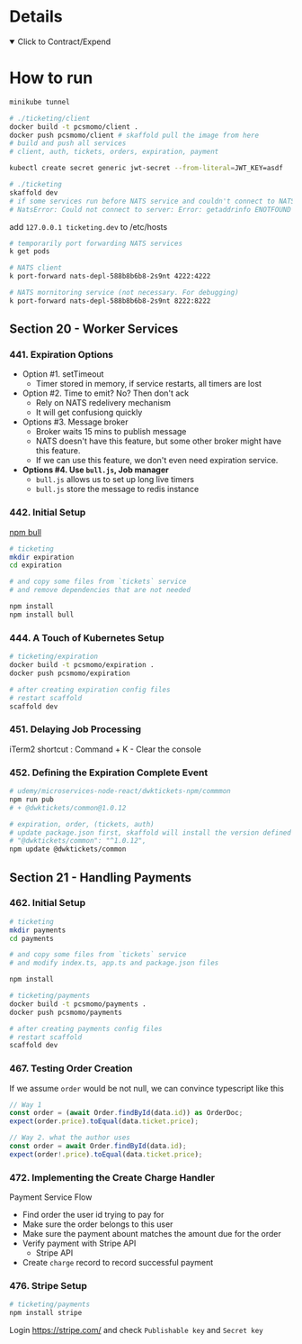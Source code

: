 # Details

<details open> 
  <summary>Click to Contract/Expend</summary>

# How to run

```sh
minikube tunnel

# ./ticketing/client
docker build -t pcsmomo/client .
docker push pcsmomo/client # skaffold pull the image from here
# build and push all services
# client, auth, tickets, orders, expiration, payment

kubectl create secret generic jwt-secret --from-literal=JWT_KEY=asdf

# ./ticketing
skaffold dev
# if some services run before NATS service and couldn't connect to NATS, delete the pod to restart it.
# NatsError: Could not connect to server: Error: getaddrinfo ENOTFOUND nats-srv
```

add `127.0.0.1 ticketing.dev` to /etc/hosts

```sh
# temporarily port forwarding NATS services
k get pods

# NATS client
k port-forward nats-depl-588b8b6b8-2s9nt 4222:4222

# NATS mornitoring service (not necessary. For debugging)
k port-forward nats-depl-588b8b6b8-2s9nt 8222:8222
```

## Section 20 - Worker Services

### 441. Expiration Options

- Option #1. setTimeout
  - Timer stored in memory, if service restarts, all timers are lost
- Option #2. Time to emit? No? Then don't ack
  - Rely on NATS redelivery mechanism
  - It will get confusiong quickly
- Options #3. Message broker
  - Broker waits 15 mins to publish message
  - NATS doesn't have this feature, but some other broker might have this feature.
  - If we can use this feature, we don't even need expiration service.
- **Options #4. Use `bull.js`, Job manager**
  - `bull.js` allows us to set up long live timers
  - `bull.js` store the message to redis instance

### 442. Initial Setup

[npm bull](https://www.npmjs.com/package/bull)

```sh
# ticketing
mkdir expiration
cd expiration

# and copy some files from `tickets` service
# and remove dependencies that are not needed

npm install
npm install bull
```

### 444. A Touch of Kubernetes Setup

```sh
# ticketing/expiration
docker build -t pcsmomo/expiration .
docker push pcsmomo/expiration

# after creating expiration config files
# restart scaffold
scaffold dev
```

### 451. Delaying Job Processing

iTerm2 shortcut : Command + K - Clear the console

### 452. Defining the Expiration Complete Event

```sh
# udemy/microservices-node-react/dwktickets-npm/commmon
npm run pub
# + @dwktickets/common@1.0.12

# expiration, order, (tickets, auth)
# update package.json first, skaffold will install the version defined in package.json
# "@dwktickets/common": "^1.0.12",
npm update @dwktickets/common
```

## Section 21 - Handling Payments

### 462. Initial Setup

```sh
# ticketing
mkdir payments
cd payments

# and copy some files from `tickets` service
# and modify index.ts, app.ts and package.json files

npm install

# ticketing/payments
docker build -t pcsmomo/payments .
docker push pcsmomo/payments

# after creating payments config files
# restart scaffold
scaffold dev
```

### 467. Testing Order Creation

If we assume `order` would be not null, we can convince typescript like this

```ts
// Way 1
const order = (await Order.findById(data.id)) as OrderDoc;
expect(order.price).toEqual(data.ticket.price);

// Way 2. what the author uses
const order = await Order.findById(data.id);
expect(order!.price).toEqual(data.ticket.price);
```

### 472. Implementing the Create Charge Handler

Payment Service Flow

- Find order the user id trying to pay for
- Make sure the order belongs to this user
- Make sure the payment abount matches the amount due for the order
- Verify payment with Stripe API
  - Stripe API
- Create `charge` record to record successful payment

### 476. Stripe Setup

```sh
# ticketing/payments
npm install stripe
```

Login https://stripe.com/ and check `Publishable key` and `Secret key`

</details>
